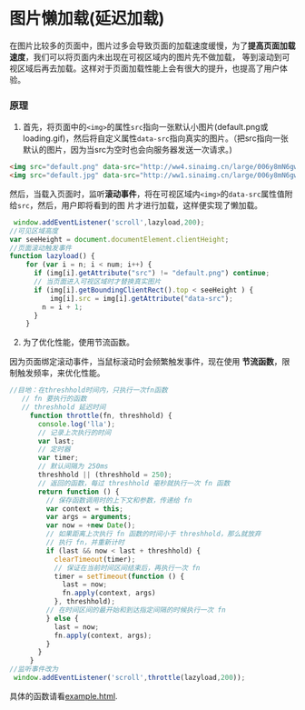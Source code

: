 # 图片懒加载(延迟加载)

在图片比较多的页面中，图片过多会导致页面的加载速度缓慢，为了**提高页面加载速度**，我们可以将页面内未出现在可视区域内的图片先不做加载， 等到滚动到可视区域后再去加载。这样对于页面加载性能上会有很大的提升，也提高了用户体验。

### 原理

1. 首先，将页面中的`<img>`的属性`src`指向一张默认小图片(default.png或loading.gif)，然后将自定义属性`data-src`指向真实的图片。（把src指向一张默认的图片，因为当src为空时也会向服务器发送一次请求。)

```html
<img src="default.png" data-src="http://ww4.sinaimg.cn/large/006y8mN6gw1fa5obmqrmvj305k05k3yh.jpg" alt="" />
<img src="default.jpg" data-src="http://ww1.sinaimg.cn/large/006y8mN6gw1fa7kaed2hpj30sg0l9q54.jpg" alt="">
```

​	然后，当载入页面时，监听**滚动事件**，将在可视区域内`<img>`的`data-src`属性值附给`src`，然后，用户即将看到的图	片才进行加载，这样便实现了懒加载。

```	js
 window.addEventListener('scroll',lazyload,200);
//可见区域高度
var seeHeight = document.documentElement.clientHeight; 
//页面滚动触发事件
function lazyload() { 
    for (var i = n; i < num; i++) {
      if (img[i].getAttribute("src") != "default.png") continue;
      // 当页面进入可视区域时才替换真实图片
      if (img[i].getBoundingClientRect().top < seeHeight ) {
          img[i].src = img[i].getAttribute("data-src");
        n = i + 1;
      }
    }
```

2.  为了优化性能，使用节流函数。

   因为页面绑定滚动事件，当鼠标滚动时会频繁触发事件，现在使用 **节流函数**，限制触发频率，来优化性能。

```js
//目地：在threshhold时间内，只执行一次fn函数
   // fn 要执行的函数
   // threshhold 延迟时间
     function throttle(fn, threshhold) {
       console.log('lla');
       // 记录上次执行的时间
       var last;
       // 定时器
       var timer;
       // 默认间隔为 250ms
       threshhold || (threshhold = 250);
       // 返回的函数，每过 threshhold 毫秒就执行一次 fn 函数
       return function () {
         // 保存函数调用时的上下文和参数，传递给 fn
         var context = this;
         var args = arguments;
         var now = +new Date();
         // 如果距离上次执行 fn 函数的时间小于 threshhold，那么就放弃
         // 执行 fn，并重新计时
         if (last && now < last + threshhold) {
           clearTimeout(timer);
           // 保证在当前时间区间结束后，再执行一次 fn
           timer = setTimeout(function () {
             last = now;
             fn.apply(context, args)
           }, threshhold);
         // 在时间区间的最开始和到达指定间隔的时候执行一次 fn
         } else {
           last = now;
           fn.apply(context, args);
         }
       }
     }
//监听事件改为
 window.addEventListener('scroll',throttle(lazyload,200));
```

   具体的函数请看[example.html](example/index.html).
